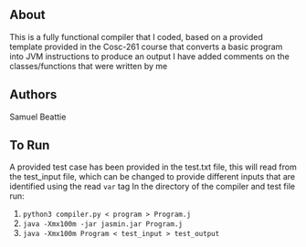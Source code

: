 ## About
This is a fully functional compiler that I coded, based on a provided template provided in the Cosc-261 course that converts a basic program into JVM instructions to produce an output
I have added comments on the classes/functions that were written by me

## Authors
Samuel Beattie

## To Run
A provided test case has been provided in the test.txt file, this will read from the test_input file, which can be changed to provide different inputs that are identified using the read `var` tag
In the directory of the compiler and test file run:
1. `python3 compiler.py < program > Program.j`
2. `java -Xmx100m -jar jasmin.jar Program.j`
3. `java -Xmx100m Program < test_input > test_output`
